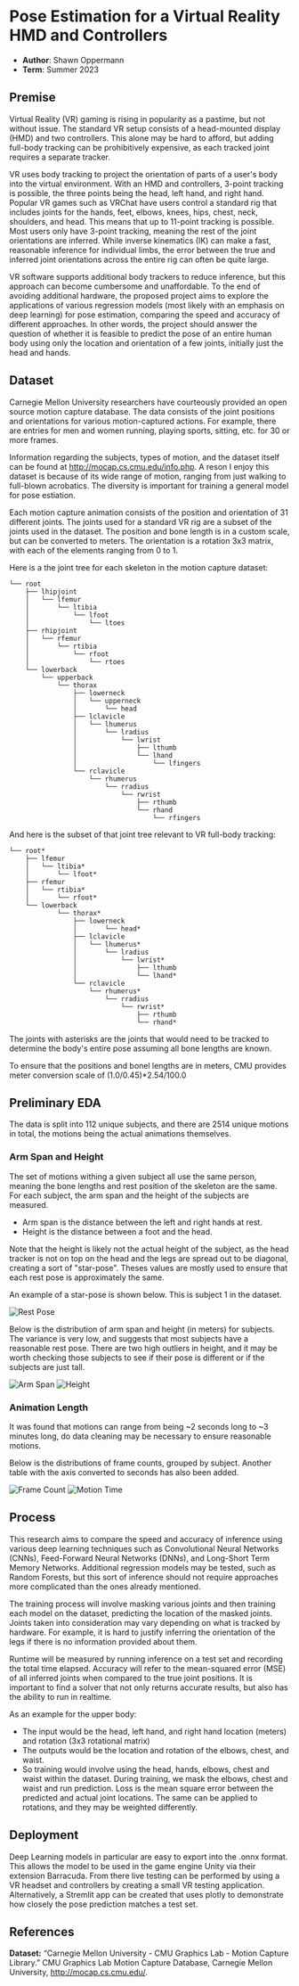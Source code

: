 # Pose Estimation for a Virtual Reality HMD and Controllers

- **Author**: Shawn Oppermann
- **Term**: Summer 2023

## Premise

Virtual Reality (VR) gaming is rising in popularity as a pastime, but not without issue. The standard VR setup consists of a head-mounted display (HMD) and two controllers. This alone may be hard to afford, but adding full-body tracking can be prohibitively expensive, as each tracked joint requires a separate tracker.

VR uses body tracking to project the orientation of parts of a user's body into the virtual environment. With an HMD and controllers, 3-point tracking is possible, the three points being the head, left hand, and right hand. Popular VR games such as VRChat have users control a standard rig that includes joints for the hands, feet, elbows, knees, hips, chest, neck, shoulders, and head. This means that up to 11-point tracking is possible. Most users only have 3-point tracking, meaning the rest of the joint orientations are inferred. While inverse kinematics (IK) can make a fast, reasonable inference for individual limbs, the error between the true and inferred joint orientations across the entire rig can often be quite large.

VR software supports additional body trackers to reduce inference, but this approach can become cumbersome and unaffordable. To the end of avoiding additional hardware, the proposed project aims to explore the applications of various regression models (most likely with an emphasis on deep learning) for pose estimation, comparing the speed and accuracy of different approaches. In other words, the project should answer the question of whether it is feasible to predict the pose of an entire human body using only the location and orientation of a few joints, initially just the head and hands.

## Dataset

Carnegie Mellon University researchers have courteously provided an open source motion capture database. The data consists of the joint positions and orientations for various motion-captured actions. For example, there are entries for men and women running, playing sports, sitting, etc. for 30 or more frames. 

Information regarding the subjects, types of motion, and the dataset itself can be found at http://mocap.cs.cmu.edu/info.php. A reson I enjoy this dataset is because of its wide range of motion, ranging from just walking to full-blown acrobatics. The diversity is important for training a general model for pose estiation.

Each motion capture animation consists of the position and orientation of 31 different joints. The joints used for a standard VR rig are a subset of the joints used in the dataset. The position and bone length is in a custom scale, but can be converted to meters. The orientation is a rotation 3x3 matrix, with each of the elements ranging from 0 to 1.

Here is a the joint tree for each skeleton in the motion capture dataset:

```
└── root
    ├── lhipjoint
    │   └── lfemur
    │       └── ltibia
    │           └── lfoot
    │               └── ltoes
    ├── rhipjoint
    │   └── rfemur
    │       └── rtibia
    │           └── rfoot
    │               └── rtoes
    └── lowerback
        └── upperback
            └── thorax
                ├── lowerneck
                │   └── upperneck
                │       └── head
                ├── lclavicle
                │   └── lhumerus
                │       └── lradius
                │           └── lwrist
                │               ├── lthumb
                │               └── lhand
                │                   └── lfingers
                └── rclavicle
                    └── rhumerus
                        └── rradius
                            └── rwrist
                                ├── rthumb
                                └── rhand
                                    └── rfingers
```

And here is the subset of that joint tree relevant to VR full-body tracking:

```
└── root*
    ├── lfemur
    │   └── ltibia*
    │       └── lfoot*
    ├── rfemur
    │   └── rtibia*
    │       └── rfoot*
    └── lowerback
            └── thorax*
                ├── lowerneck
                │       └── head*
                ├── lclavicle
                │   └── lhumerus*
                │       └── lradius
                │           └── lwrist*
                │               ├── lthumb
                │               └── lhand*
                └── rclavicle
                    └── rhumerus*
                        └── rradius
                            └── rwrist*
                                ├── rthumb
                                └── rhand*
```
The joints with asterisks are the joints that would need to be tracked to determine the body's entire pose assuming all bone lengths are known.

To ensure that the positions and bonel lengths are in meters, CMU provides meter conversion scale of (1.0/0.45)*2.54/100.0

## Preliminary EDA

The data is split into 112 unique subjects, and there are 2514 unique motions in total, the motions being the actual animations themselves. 

### Arm Span and Height

The set of motions withing a given subject all use the same person, meaning the bone lengths and rest position of the skeleton are the same. For each subject, the arm span and the height of the subjects are measured.

* Arm span is the distance between the left and right hands at rest.
* Height is the distance between a foot and the head.

Note that the height is likely not the actual height of the subject, as the head tracker is not on top on the head and the legs are spread out to be diagonal, creating a sort of "star-pose". Theses values are mostly used to ensure that each rest pose is approximately the same. 

An example of a star-pose
is shown below. This is subject 1 in the dataset.

![Rest Pose](example_rest_pose.png)

Below is the distribution of arm span and height (in meters) for subjects. The variance is very low, and suggests that most subjects have a reasonable rest pose. There are two high outliers in height, and it may be worth checking those subjects to see if their pose is different or if the subjects are just tall.

![Arm Span](images/armspan.png)
![Height](images/height.png)

### Animation Length

It was found that motions can range from being ~2 seconds long to ~3 minutes long, do data cleaning may be necessary to ensure reasonable motions.

Below is the distributions of frame counts, grouped by subject. Another table with the axis converted to seconds has also been added.

![Frame Count](images/frame_count.png)
![Motion Time](images/motion_time.png)

## Process

This research aims to compare the speed and accuracy of inference using various deep learning techniques such as Convolutional Neural Networks (CNNs), Feed-Forward Neural Networks (DNNs), and Long-Short Term Memory Networks. Additional regression models may be tested, such as Random Forests, but this sort of inference should not require approaches more complicated than the ones already mentioned.

The training process will involve masking various joints and then training each model on the dataset, predicting the location of the masked joints. Joints taken into consideration may vary depending on what is tracked by hardware. For example, it is hard to justify inferring the orientation of the legs if there is no information provided about them.

Runtime will be measured by running inference on a test set and recording the total time elapsed. Accuracy will refer to the mean-squared error (MSE) of all inferred joints when compared to the true joint positions. It is important to find a solver that not only returns accurate results, but also has the ability to run in realtime.

As an example for the upper body:

* The input would be the head, left hand, and right hand location (meters) and rotation (3x3 rotational matrix)
* The outputs would be the location and rotation of the elbows, chest, and waist.
* So training would involve using the head, hands, elbows, chest and waist within the dataset. During training, we mask the elbows, chest and waist and run prediction. Loss is the mean square error between the predicted and actual joint locations. The same can be applied to rotations, and they may be weighted differently.

## Deployment

Deep Learning models in particular are easy to export into the .onnx format. This allows the model to be used in the game engine Unity via their extension Barracuda. From there live testing can be performed by using a VR headset and controllers by creating a small VR testing application. Alternatively, a Stremlit app can be created that uses plotly to demonstrate how closely the pose prediction matches a test set.

## References

**Dataset:** “Carnegie Mellon University - CMU Graphics Lab - Motion Capture Library.” CMU Graphics Lab Motion Capture Database, Carnegie Mellon University, http://mocap.cs.cmu.edu/. 

